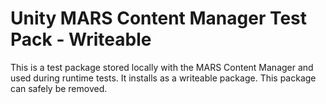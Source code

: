 # Unity MARS Content Manager Test Pack - Writeable
This is a test package stored locally with the MARS Content Manager and used during runtime tests.
It installs as a writeable package.
This package can safely be removed.

